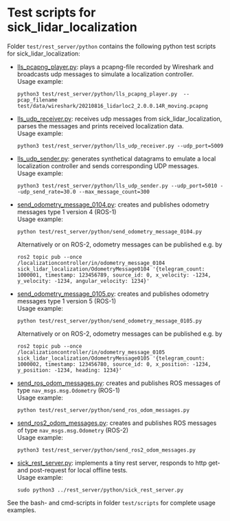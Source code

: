 # Test scripts for sick_lidar_localization

Folder `test/rest_server/python` contains the following python test scripts for sick_lidar_localization:

* [lls_pcapng_player.py](lls_pcapng_player.py): plays a pcapng-file recorded by Wireshark and broadcasts udp messages to simulate a localization controller.<br/>
   Usage example: 
   ```
   python3 test/rest_server/python/lls_pcapng_player.py  --pcap_filename test/data/wireshark/20210816_lidarloc2_2.0.0.14R_moving.pcapng 
   ```

* [lls_udp_receiver.py](lls_udp_receiver.py): receives udp messages from sick_lidar_localization, parses the messages and prints received localization data.<br/>
   Usage example: 
   ```
   python3 test/rest_server/python/lls_udp_receiver.py --udp_port=5009
   ```

* [lls_udp_sender.py](lls_udp_sender.py): generates synthetical datagrams to emulate a local localization controller and sends corresponding UDP messages.<br/>
   Usage example: 
   ```
   python3 test/rest_server/python/lls_udp_sender.py --udp_port=5010 --udp_send_rate=30.0 --max_message_count=300
   ```

* [send_odometry_message_0104.py](send_odometry_message_0104.py): creates and publishes odometry messages type 1 version 4 (ROS-1)<br/>
   Usage example: 
   ```
   python test/rest_server/python/send_odometry_message_0104.py
   ```
   Alternatively or on ROS-2, odometry messages can be published e.g. by
   ```
   ros2 topic pub --once /localizationcontroller/in/odometry_message_0104 sick_lidar_localization/OdometryMessage0104 '{telegram_count: 1000001, timestamp: 123456789, source_id: 0, x_velocity: -1234, y_velocity: -1234, angular_velocity: 1234}'
   ```

* [send_odometry_message_0105.py](send_odometry_message_0105.py): creates and publishes odometry messages type 1 version 5 (ROS-1)<br/>
   Usage example: 
   ```
   python test/rest_server/python/send_odometry_message_0105.py
   ```
   Alternatively or on ROS-2, odometry messages can be published e.g. by
   ```
   ros2 topic pub --once /localizationcontroller/in/odometry_message_0105 sick_lidar_localization/OdometryMessage0105 '{telegram_count: 1000002, timestamp: 123456780, source_id: 0, x_position: -1234, y_position: -1234, heading: 1234}'
   ```

* [send_ros_odom_messages.py](send_ros_odom_messages.py): creates and publishes ROS messages of type `nav_msgs.msg.Odometry` (ROS-1)<br/>
   Usage example: 
   ```
   python test/rest_server/python/send_ros_odom_messages.py
   ```

* [send_ros2_odom_messages.py](send_ros2_odom_messages.py): creates and publishes ROS messages of type `nav_msgs.msg.Odometry` (ROS-2)<br/>
   Usage example: 
   ```
   python3 test/rest_server/python/send_ros2_odom_messages.py
   ```

* [sick_rest_server.py](sick_rest_server.py): implements a tiny rest server, responds to http get- and post-request for local offline tests.<br/>
   Usage example: 
   ```
   sudo python3 ../rest_server/python/sick_rest_server.py
   ```

See the bash- and cmd-scripts in folder `test/scripts` for complete usage examples.
